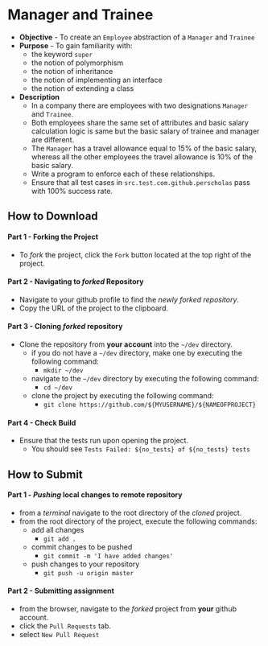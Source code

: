 # Manager and Trainee

* **Objective** - To create an `Employee` abstraction of a `Manager` and `Trainee`
* **Purpose** - To gain familiarity with:
    * the keyword `super`
    * the notion of polymorphism
    * the notion of inheritance
    * the notion of implementing an interface
    * the notion of extending a class  
* **Description**
    * In a company there are employees with two designations `Manager` and `Trainee`.
    * Both employees share the same set of attributes and basic salary calculation logic is same but the basic salary of trainee and manager are different.
    * The `Manager` has a travel allowance equal to 15% of the basic salary, whereas all the other employees the travel allowance is 10% of the basic salary.
    * Write a program to enforce each of these relationships. 
    * Ensure that all test cases in `src.test.com.github.perscholas` pass with 100% success rate. 




## How to Download

#### Part 1 - Forking the Project
* To _fork_ the project, click the `Fork` button located at the top right of the project.


#### Part 2 - Navigating to _forked_ Repository
* Navigate to your github profile to find the _newly forked repository_.
* Copy the URL of the project to the clipboard.

#### Part 3 - Cloning _forked_ repository
* Clone the repository from **your account** into the `~/dev` directory.
  * if you do not have a `~/dev` directory, make one by executing the following command:
    * `mkdir ~/dev`
  * navigate to the `~/dev` directory by executing the following command:
    * `cd ~/dev`
  * clone the project by executing the following command:
    * `git clone https://github.com/${MYUSERNAME}/${NAMEOFPROJECT}`

#### Part 4 - Check Build
* Ensure that the tests run upon opening the project.
    * You should see `Tests Failed: ${no_tests} of ${no_tests} tests`







## How to Submit

#### Part 1 -  _Pushing_ local changes to remote repository
* from a _terminal_ navigate to the root directory of the _cloned_ project.
* from the root directory of the project, execute the following commands:
    * add all changes
      * `git add .`
    * commit changes to be pushed
      * `git commit -m 'I have added changes'`
    * push changes to your repository
      * `git push -u origin master`

#### Part 2 - Submitting assignment
* from the browser, navigate to the _forked_ project from **your** github account.
* click the `Pull Requests` tab.
* select `New Pull Request`

